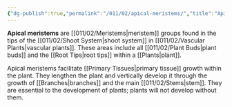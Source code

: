 ```yaml
---
{"dg-publish":true,"permalink":"/011/02/apical-meristems/","title":"Apical Meristems","tags":["BIOL412"],"created":"2024-09-26T13:45:04.065-07:00","updated":"2024-09-26T15:03:04.613-07:00"}
---
```


**Apical meristems** are [[011/02/Meristems\|meristem]] groups found in the tips of the [[011/02/Shoot System\|shoot system]] in [[011/02/Vascular Plants\|vascular plants]]. These areas include all [[011/02/Plant Buds\|plant buds]] and the [[Root Tips\|root tips]] within a [[Plants\|plant]].

Apical meristems facilitate [[Primary Tissues\|primary tissue]] growth within the plant. They lengthen the plant and vertically develop it through the growth of [[Branches\|branches]] and the main [[011/02/Stems\|stem]]. They are essential to the development of plants; plants will not develop without them.